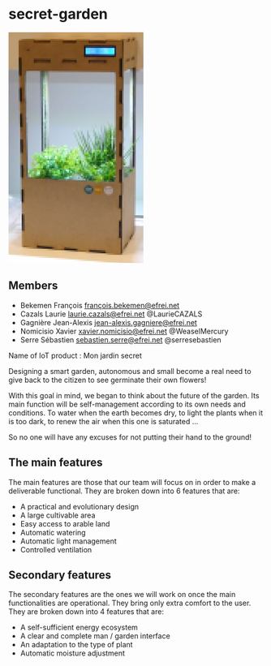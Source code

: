 # secret-garden

![](/img/jardin.jpg)

## Members

* Bekemen François françois.bekemen@efrei.net
* Cazals Laurie laurie.cazals@efrei.net @LaurieCAZALS
* Gagnière Jean-Alexis jean-alexis.gagniere@efrei.net 
* Nomicisio Xavier xavier.nomicisio@efrei.net @WeaselMercury
* Serre Sébastien sebastien.serre@efrei.net @serresebastien

Name of IoT product : Mon jardin secret

Designing a smart garden, autonomous and small become a real need to give back to the citizen to see germinate their own flowers!

With this goal in mind, we began to think about the future of the garden. Its main function will be self-management according to its own needs and conditions. To water when the earth becomes dry, to light the plants when it is too dark, to renew the air when this one is saturated ...

So no one will have any excuses for not putting their hand to the ground!


## The main features

The main features are those that our team will focus on in order to make a deliverable functional. They are broken down into 6 features that are:

- A practical and evolutionary design
- A large cultivable area
- Easy access to arable land
- Automatic watering
- Automatic light management
- Controlled ventilation

## Secondary features

The secondary features are the ones we will work on once the main functionalities are operational. They bring only extra comfort to the user. They are broken down into 4 features that are:

- A self-sufficient energy ecosystem
- A clear and complete man / garden interface
- An adaptation to the type of plant
- Automatic moisture adjustment
